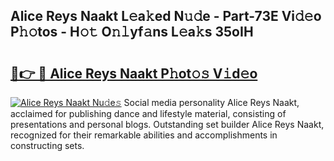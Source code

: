 ## Alice Reys Naakt L𝚎a𝚔ed N𝚞𝚍e - Part-73E Vi𝚍𝚎o P𝚑𝚘tos - H𝚘𝚝 O𝚗𝚕yf𝚊ns L𝚎a𝚔s 35oIH

# <h2><a href="http://kf48ln.oniu.top/?m=Alice+Reys+Naakt">🔗👉 🔴 Alice Reys Naakt P𝚑ot𝚘𝚜 V𝚒d𝚎o</a></h2>

[![Alice Reys Naakt Nu𝚍e𝚜](https://i.imgur.com/0qMVB7G.gif)](http://kf48ln.oniu.top/?m=Alice+Reys+Naakt)
Social media personality Alice Reys Naakt, acclaimed for publishing dance and lifestyle material, consisting of presentations and personal blogs. Outstanding set builder Alice Reys Naakt, recognized for their remarkable abilities and accomplishments in constructing sets.  

